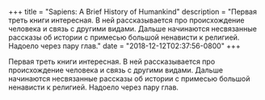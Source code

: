 
+++
title = "Sapiens: A Brief History of Humankind"
description = "Первая треть книги интересная. В ней рассказывается про происхождение человека и связь с другими видами.  Дальше начинаются несвязанные рассказы об истории с примесью большой ненависти к религией. Надоело через пару глав."
date = "2018-12-12T02:37:56-0800"
+++

Первая треть книги интересная. В ней рассказывается про происхождение человека и связь с другими видами. 
Дальше начинаются несвязанные рассказы об истории с примесью большой ненависти к религией. Надоело через пару глав.
